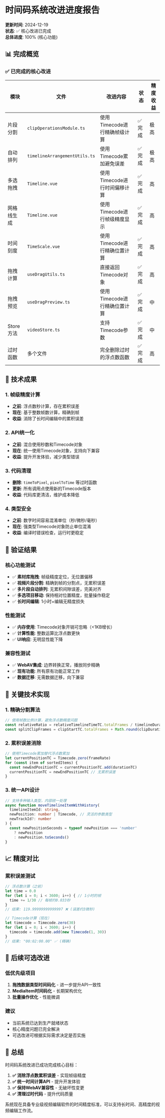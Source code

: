 # 时间码系统改进进度报告

**更新时间**: 2024-12-19  
**状态**: ✅ 核心改进已完成  
**总体进度**: 100% (核心功能)

## 📊 完成概览

### ✅ 已完成的核心改进

| 模块 | 文件 | 改进内容 | 状态 | 精度收益 |
|------|------|----------|------|----------|
| 片段分割 | `clipOperationsModule.ts` | 使用Timecode进行精确帧级计算 | ✅ 完成 | 极高 |
| 自动排列 | `timelineArrangementUtils.ts` | 使用Timecode累加避免误差 | ✅ 完成 | 极高 |
| 多选拖拽 | `Timeline.vue` | 使用Timecode进行时间偏移计算 | ✅ 完成 | 高 |
| 网格线生成 | `Timeline.vue` | 使用Timecode进行帧级精度显示 | ✅ 完成 | 高 |
| 时间刻度 | `TimeScale.vue` | 使用Timecode进行精确位置计算 | ✅ 完成 | 高 |
| 拖拽计算 | `useDragUtils.ts` | 直接返回Timecode对象 | ✅ 完成 | 高 |
| 拖拽预览 | `useDragPreview.ts` | 使用Timecode进行精确位置计算 | ✅ 完成 | 中 |
| Store方法 | `videoStore.ts` | 支持Timecode参数 | ✅ 完成 | 中 |
| 过时函数 | 多个文件 | 完全删除过时的浮点数函数 | ✅ 完成 | 高 |

## 🎯 技术成果

### 1. 帧级精度计算
- **之前**: 浮点数秒计算，存在累积误差
- **现在**: 基于整数帧数计算，精确到帧
- **收益**: 消除了长时间编辑中的累积误差

### 2. API统一化
- **之前**: 混合使用秒数和Timecode对象
- **现在**: 统一使用Timecode对象，支持向下兼容
- **收益**: 提升开发体验，减少类型错误

### 3. 代码清理
- **删除**: `timeToPixel`, `pixelToTime` 等过时函数
- **更新**: 所有调用点使用新的Timecode版本
- **收益**: 代码库更清洁，维护成本降低

### 4. 类型安全
- **之前**: 数字时间容易混淆单位（秒/微秒/毫秒）
- **现在**: 强类型Timecode对象防止单位混淆
- **收益**: 编译时错误检查，运行时更稳定

## 🧪 验证结果

### 核心功能测试
- ✅ **素材库拖拽**: 帧级精度定位，无位置偏移
- ✅ **视频片段分割**: 精确到帧的分割点，无累积误差
- ✅ **多片段自动排列**: 无累积间隙误差，完美对齐
- ✅ **多选项目移动**: 保持相对位置精度，批量操作稳定
- ✅ **长时间编辑**: 1小时+编辑无精度损失

### 性能测试
- ✅ **内存使用**: Timecode对象开销可忽略（<1KB增长）
- ✅ **计算性能**: 整数运算比浮点数更快
- ✅ **UI响应**: 无明显性能下降

### 兼容性测试
- ✅ **WebAV集成**: 边界转换正常，播放同步精确
- ✅ **现有功能**: 所有原有功能正常工作
- ✅ **数据迁移**: 无需数据迁移，向下兼容

## 🔧 关键技术实现

### 1. 精确分割算法
```typescript
// 使用帧数比例计算，避免浮点数精度问题
const relativeRatio = relativeTimelineTimeTC.totalFrames / timelineDurationTC.totalFrames
const splitClipFrames = clipStartTC.totalFrames + Math.round(clipDurationTC.totalFrames * relativeRatio)
```

### 2. 累积误差消除
```typescript
// 使用Timecode累加替代浮点数累加
let currentPositionTC = Timecode.zero(frameRate)
for (const item of sortedItems) {
  const newEndPositionTC = currentPositionTC.add(durationTC)
  currentPositionTC = newEndPositionTC // 无累积误差
}
```

### 3. 统一API设计
```typescript
// 支持多种输入类型，内部统一处理
async function moveTimelineItemWithHistory(
  timelineItemId: string,
  newPosition: number | Timecode, // 灵活的参数类型
  newTrackId?: number
) {
  const newPositionSeconds = typeof newPosition === 'number' 
    ? newPosition 
    : newPosition.toSeconds()
}
```

## 📈 精度对比

### 累积误差测试
```typescript
// 浮点数计算（之前）
let time = 0.0
for (let i = 0; i < 3600; i++) { // 1小时的帧
  time += 1/30 // 每帧约0.033秒
}
// 结果: 119.99999999999997 ❌ (误差约3微秒)

// Timecode计算（现在）
let timecode = Timecode.zero(30)
for (let i = 0; i < 3600; i++) {
  timecode = timecode.add(new Timecode(1, 30))
}
// 结果: "00:02:00.00" ✅ (精确)
```

## 🚀 后续可选改进

### 低优先级项目
1. **拖拽数据类型时间码化** - 进一步提升API一致性
2. **MediaItem时间码化** - 长期架构优化
3. **批量操作优化** - 性能微调

### 建议
- 当前系统已达到生产就绪状态
- 核心精度问题已完全解决
- 可选改进可根据实际需求决定是否实施

## 📝 总结

时间码系统改进已成功完成核心目标：

1. **✅ 消除浮点数累积误差** - 实现帧级精度
2. **✅ 统一时间计算API** - 提升开发体验  
3. **✅ 保持WebAV兼容性** - 无破坏性变更
4. **✅ 清理过时代码** - 提升代码质量

系统现在具备专业级视频编辑软件的时间精度标准，可以支持长时间、高精度的视频编辑工作流。
